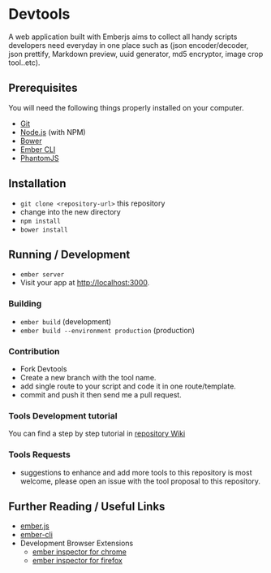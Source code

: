 # Devtools

A web application built with Emberjs aims to collect all handy scripts developers
need everyday in one place such as (json encoder/decoder, json prettify, Markdown preview, uuid generator, md5 encryptor, image crop tool..etc).

## Prerequisites

You will need the following things properly installed on your computer.

* [Git](http://git-scm.com/)
* [Node.js](http://nodejs.org/) (with NPM)
* [Bower](http://bower.io/)
* [Ember CLI](http://www.ember-cli.com/)
* [PhantomJS](http://phantomjs.org/)

## Installation

* `git clone <repository-url>` this repository
* change into the new directory
* `npm install`
* `bower install`

## Running / Development

* `ember server`
* Visit your app at [http://localhost:3000](http://localhost:3000).

### Building

* `ember build` (development)
* `ember build --environment production` (production)

### Contribution

* Fork Devtools
* Create a new branch with the tool name.
* add single route to your script and code it in one route/template.
* commit and push it then send me a pull request.

### Tools Development tutorial

You can find a step by step tutorial in [repository Wiki](https://github.com/blazeeboy/devtools/wiki)

### Tools Requests

* suggestions to enhance and add more tools to this repository is most welcome, please open an issue with the tool proposal to this repository.

## Further Reading / Useful Links

* [ember.js](http://emberjs.com/)
* [ember-cli](http://www.ember-cli.com/)
* Development Browser Extensions
  * [ember inspector for chrome](https://chrome.google.com/webstore/detail/ember-inspector/bmdblncegkenkacieihfhpjfppoconhi)
  * [ember inspector for firefox](https://addons.mozilla.org/en-US/firefox/addon/ember-inspector/)
